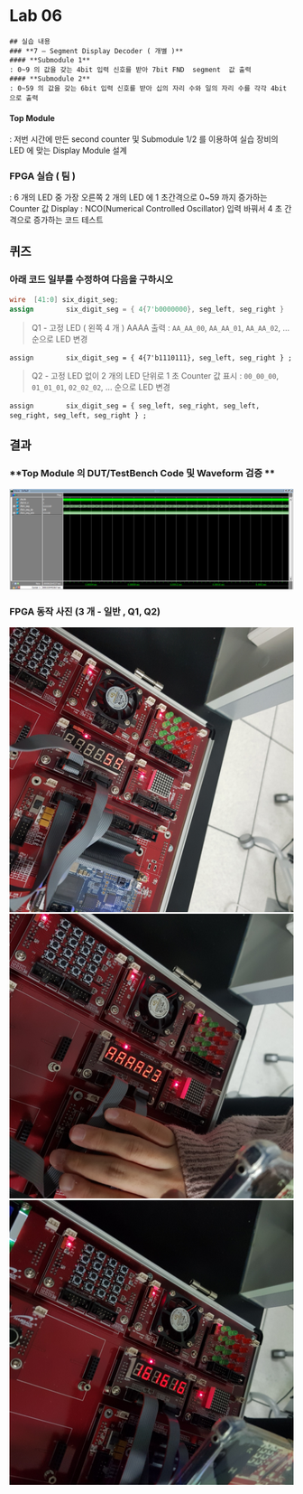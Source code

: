 # Lab 06
	## 실습 내용
	### **7 – Segment Display Decoder ( 개별 )**
	#### **Submodule 1**
	: 0~9 의 값을 갖는 4bit 입력 신호를 받아 7bit FND  segment  값 출력
	#### **Submodule 2**
	: 0~59 의 값을 갖는 6bit 입력 신호를 받아 십의 자리 수와 일의 자리 수를 각각 4bit 으로 출력
#### **Top Module**
: 저번 시간에 만든 second counter  및 Submodule 1/2 를 이용하여  실습 장비의 LED 에 맞는 Display Module 설계
### FPGA 실습 ( 팀 )
: 6 개의 LED 중  가장 오른쪽 2 개의 LED 에 1 초간격으로 0~59 까지 증가하는 Counter 값 Display
: NCO(Numerical Controlled Oscillator) 입력 바꿔서 4 초 간격으로 증가하는 코드 테스트
## 퀴즈
### 아래 코드 일부를 수정하여 다음을 구하시오
```verilog
wire  [41:0] six_digit_seg;
assign        six_digit_seg = { 4{7'b0000000}, seg_left, seg_right }
```
> Q1 - 고정 LED ( 왼쪽 4 개 ) AAAA 출력
: `AA_AA_00`, `AA_AA_01`, `AA_AA_02`, … 순으로 LED 변경

`assign        six_digit_seg = { 4{7'b1110111}, seg_left, seg_right } ;`

> Q2 - 고정 LED 없이 2 개의 LED 단위로 1 초 Counter 값 표시
: `00_00_00`, `01_01_01`, `02_02_02`, … 순으로 LED 변경

`assign        six_digit_seg = { seg_left, seg_right, seg_left, seg_right, seg_left, seg_right } ;`
## 결과
### **Top Module 의 DUT/TestBench Code 및 Waveform 검증 **
![](https://github.com/SoohyeonHong/LogicDesign/blob/master/pr06/figs/wave.png)
### **FPGA 동작 사진 (3 개 - 일반 , Q1, Q2)**
![](https://github.com/SoohyeonHong/LogicDesign/blob/master/pr06/figs/%EC%9D%BC%EB%B0%98.jpg)
![](https://github.com/SoohyeonHong/LogicDesign/blob/master/pr06/figs/AAAA01.jpg)
![](https://github.com/SoohyeonHong/LogicDesign/blob/master/pr06/figs/010101.jpg)

<!--stackedit_data:
eyJoaXN0b3J5IjpbMTYyMDE0NzkyMCwxOTczMzkwMzQxXX0=
-->